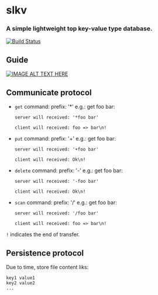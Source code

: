 # slkv

### A simple lightweight top key-value type database.

[![Build Status](https://travis-ci.com/ltoddy/slkv.svg?branch=master)](https://travis-ci.com/ltoddy/slkv)

## Guide

[![IMAGE ALT TEXT HERE](https://img.youtube.com/vi/stotBH8TCXY/0.jpg)](https://www.youtube.com/watch?v=stotBH8TCXY)

## Communicate protocol

- `get` command: prefix: '*'
    e.g.: get foo bar:

    `server will received: '*foo bar'`

    `client will received: foo => bar\n!`

- `put` command: prefix: '+'
    e.g.: get foo bar:

    `server will received: '+foo bar'`

    `client will received: Ok\n!`

- `delete` command: prefix: '-'
    e.g.: get foo bar:

    `server will received: '-foo bar'`

    `client will received: Ok\n!`

- `scan` command: prefix: '/'
    e.g.: get foo bar:

    `server will received: '/foo bar'`

    `client will received: foo => bar\n!`

`!` indicates the end of transfer.


## Persistence protocol

Due to time, store file content liks:

```
key1 value1
key2 value2
...
```
